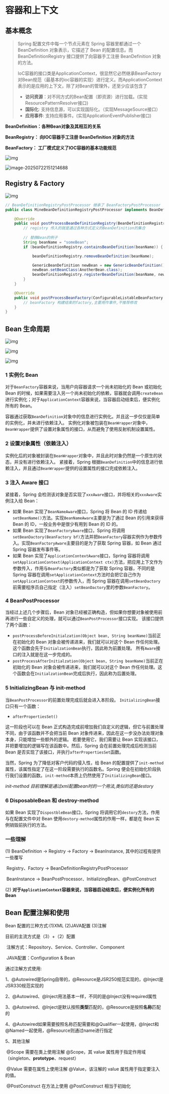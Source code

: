 # 容器和上下文

## 基本概念

> Spring 配置文件中每一个<bean>节点元素在 Spring 容器里都通过一个 BeanDefinition 对象表示，它描述了 Bean 的配置信息。而 BeanDefinitionRegistry 接口提供了向容器手工注册 BeanDefinition 对象的方法。
>
> 
>
> IoC容器的接口类是ApplicationContext，很显然它必然继承BeanFactory对Bean规范（最基本的ioc容器的实现）进行定义。而ApplicationContext表示的是应用的上下文，除了对Bean的管理外，还至少应该包含了
>
> - **访问资源**：对不同方式的Bean配置（即资源）进行加载。(实现ResourcePatternResolver接口)
> - **国际化**: 支持信息源，可以实现国际化。（实现MessageSource接口）
> - **应用事件**: 支持应用事件。(实现ApplicationEventPublisher接口)



**BeanDefinition：各种Bean对象及其相互的关系**

**BeanRegistry： 向IOC容器手工注册 BeanDefinition 对象的方法**

**BeanFactory： 工厂模式定义了IOC容器的基本功能规范**

![img](https://cdn.jsdelivr.net/gh/wang-jie-2020/images/spring-framework-ioc-source-71.png)



![image-20250722151214688](https://raw.gitcode.com/qq_36179938/images/raw/main/image-20250722151214688.png)





## Registry & Factory 

<img src="https://cdn.jsdelivr.net/gh/wang-jie-2020/images/5e70bcb4ff1d43b19da823fbc6e2a6d9.png" alt="img"  />

```java
// BeanDefinitionRegistryPostProcessor 继承了 BeanFactoryPostProcessor
public class MineBeanDefinitionRegistryPostProcessor implements BeanDefinitionRegistryPostProcessor {

    @Override
    public void postProcessBeanDefinitionRegistry(BeanDefinitionRegistry registry) throws BeansException {
		// registry 传入的就是通过各种方式定义的BeanDefinition的集合
        
        // 替换Bean的例子
        String beanName = "someBean";
        if (beanDefinitionRegistry.containsBeanDefinition(beanName)) {

            beanDefinitionRegistry.removeBeanDefinition(beanName);

            GenericBeanDefinition newBean = new GenericBeanDefinition();
            newBean.setBeanClass(AnotherBean.class);
            beanDefinitionRegistry.registerBeanDefinition(beanName, newBean);
        }
    }

    @Override
    public void postProcessBeanFactory(ConfigurableListableBeanFactory beanFactory) throws BeansException {
        // beanFactory 构建结束的factory,主要用作事件,不推荐修改
    }
}
```

## Bean 生命周期

![img](https://raw.gitcode.com/qq_36179938/images/raw/main/4961a9d23f81837712951a4208b196fb.png)

![img](https://cdn.jsdelivr.net/gh/wang-jie-2020/images/spring-framework-ioc-source-102.png)

![img](https://raw.gitcode.com/qq_36179938/images/raw/main/7e70ea485aff193dcdadace6e895242c.jpeg)

### 1 实例化 Bean

对于`BeanFactory`容器来说，当用户向容器请求一个尚未初始化的 Bean 或初始化 Bean 的时候，如果需要注入另一个尚未初始化的依赖，容器就会调用`createBean`进行实例化；对于`ApplicationContext`容器来说，当容器启动结束后，便实例化所有的 Bean。

容器通过获取`BeanDefinition`对象中的信息进行实例化。并且这一步仅仅是简单的实例化，并未进行依赖注入。 实例化对象被包装在`BeanWrapper`对象中，`BeanWrapper`提供了设置对象属性的接口，从而避免了使用反射机制设置属性。

### 2 设置对象属性（依赖注入）

实例化后的对象被封装在`BeanWrapper`对象中，并且此时对象仍然是一个原生的状态，并没有进行依赖注入。 紧接着，Spring 根据`BeanDefinition`中的信息进行依赖注入，并且通过`BeanWrapper`提供的设置属性的接口完成依赖注入。

### 3 注入 Aware 接口

紧接着，Spring 会检测该对象是否实现了`xxxAware`接口，并将相关的`xxxAware`实例注入给 Bean：

- 如果 Bean 实现了`BeanNameAware`接口，Spring 将 Bean 的 ID 传递给`setBeanName()`方法。实现`BeanNameAware`主要是为了通过 Bean 的引用来获得 Bean 的 ID，一般业务中是很少有用到 Bean 的 ID 的。
- 如果 Bean 实现了`BeanFactoryAware`接口，Spring 将调用`setBeanDactory(BeanFactory bf)`方法并把`BeanFactory`容器实例作为参数传入。实现`BeanFactoryAware`主要目的是为了获取 Spring 容器，如 Bean 通过 Spring 容器发布事件等。
- 如果 Bean 实现了`ApplicationContextAware`接口，Spring 容器将调用`setApplicationContext(ApplicationContext ctx)`方法，把应用上下文作为参数传入，作用与`BeanFactory`类似都是为了获取 Spring 容器，不同的是 Spring 容器在调用`setApplicationContext`方法时会把它自己作为`setApplicationContext`的参数传入，而 Spring 容器在调用`setBeanDactory`前需要程序员自己指定（注入）`setBeanDactory`里的参数`BeanFactory`。

### 4 BeanPostProcessor

当经过上述几个步骤后，Bean 对象已经被正确构造，但如果你想要对象被使用前再进行一些自定义的处理，就可以通过`BeanPostProcessor`接口实现。 该接口提供了两个函数：

- `postProcessBeforeInitialzation(Object bean, String beanName)`当前正在初始化的 Bean 对象会被传递进来，我们就可以对这个 Bean 作任何处理。这个函数会先于`InitialzationBean`执行，因此称为前置处理。 所有`Aware`接口的注入就是在这一步完成的。
- `postProcessAfterInitialzation(Object bean, String beanName)`当前正在初始化的 Bean 对象会被传递进来，我们就可以对这个 Bean 作任何处理。这个函数会在`InitialzationBean`完成后执行，因此称为后置处理。

### 5 InitializingBean 与 init-method

当`BeanPostProcessor`的前置处理完成后就会进入本阶段。 `InitializingBean`接口只有一个函数：

- `afterPropertiesSet()`

这一阶段也可以在 Bean 正式构造完成前增加我们自定义的逻辑，但它与前置处理不同，由于该函数并不会把当前 Bean 对象传进来，因此在这一步没办法处理对象本身，只能增加一些额外的逻辑。 若要使用它，我们需要让 Bean 实现该接口，并把要增加的逻辑写在该函数中。然后，Spring 会在前置处理完成后检测当前 Bean 是否实现了该接口，并执行`afterPropertiesSet`函数。

当然，Spring 为了降低对客户代码的侵入性，给 Bean 的配置提供了`init-method`属性，该属性指定了在这一阶段需要执行的函数名。Spring 便会在初始化阶段执行我们设置的函数。`init-method`本质上仍然使用了`InitializingBean`接口。

*init-method 目前理解是通过xml配置bean时的一个用法,类似的还是destory*

### 6 DisposableBean 和 destroy-method

如果 Bean 实现了`DispostbleBean`接口，Spring 将调用它的`destory`方法，作用与在配置文件中对 Bean 使用`destory-method`属性的作用一样，都是在 Bean 实例销毁前执行的方法。

### 一些理解

(1) BeanDefinition -> Registry -> Factory -> BeanInstance, 其中的过程有提供一些覆写

​	Registry、Factory -> BeanDefinitionRegistryPostProcessor

​	BeanInstance -> BeanPostProcessor、InitializingBean、@PostConstruct

(2) **对于`ApplicationContext`容器来说，当容器启动结束后，便实例化所有的 Bean**

## Bean 配置注解和使用

Bean 配置的三种方式:(1)XML (2)JAVA配置 (3)注解

目前的主流方式是（3）+（2）配置

​	注解方式：Repository、Service、Controller、Component

​	JAVA配置：Configuration & Bean

通过注解方式使用:

1、@Autowired是Spring自带的，@Resource是JSR250规范实现的，@Inject是JSR330规范实现的

2、@Autowired、@Inject用法基本一样，不同的是@Inject没有required属性

3、@Autowired、@Inject是默认按照**类型**匹配的，@Resource是按照**名称**匹配的

4、@Autowired如果需要按照名称匹配需要和@Qualifier一起使用，@Inject和@Named一起使用，@Resource则通过name进行指定

5、其他注解

​	@Scope	需要在类上使用注解 @Scope，其 value 属性用于指定作用域（singleton、**prototype**、request）

​	@Value	需要在属性上使用注解 @Value，该注解的 value 属性用于指定要注入的值。

​	@PostConstruct	在方法上使用 @PostConstruct 相当于初始化

